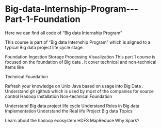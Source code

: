 # Big-data-Internship-Program---Part-1-Foundation
Here we can find all code of “Big data Internship Program”

This course is part of “Big data Internship Program”  which is aligned to a typical Big data project life cycle stage.

Foundation
Ingestion
Storage
Processing
Visualization
This part 1 course is focused on the foundation of Big data . It cover technical and non-technical items like

Technical Foundation

Refresh your knowledge on Unix
Java based on usage into Big Data .
Understand  git /github which is used by most of the companies for source control
Hadoop Installation
Non-technical Foundation

Understand Big data project life cycle
Understand Roles in Big data Implementation
Understand the Real life Project
Big data Topics

Learn about the hadoop ecosystem
HDFS
MapReduce
Why Spark?
